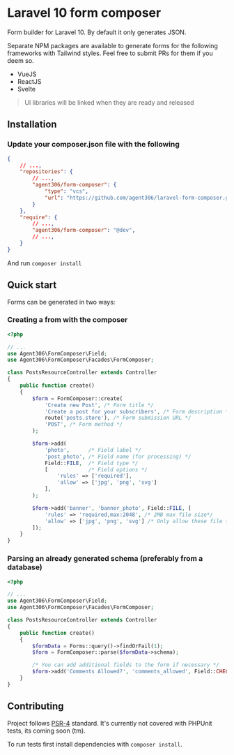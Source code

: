 # Laravel 10 form composer

Form builder for Laravel 10.
By default it only generates JSON.

Separate NPM packages are available to generate forms for the following frameworks with Tailwind styles. Feel free to submit PRs for them if you deem so.

- VueJS
- ReactJS
- Svelte

> UI libraries will be linked when they are ready and released

## Installation

### Update your composer.json file with the following

```json
{
    // ...,
    "repositories": {
        // ...,
        "agent306/form-composer": {
            "type": "vcs",
            "url": "https://github.com/agent306/laravel-form-composer.git"
        }
    },
    "require": {
        // ...,
        "agent306/form-composer": "@dev",
        // ...,
    }
}
```

And run `composer install`

## Quick start

Forms can be generated in two ways:

### Creating a from with the composer
```php
<?php

// ...
use Agent306\FormComposer\Field;
use Agent306\FormComposer\Facades\FormComposer;

class PostsResourceController extends Controller
{
    public function create()
    {
        $form = FormComposer::create(
            'Create new Post', /* Form title */
            'Create a post for your subscribers', /* Form description */
            route('posts.store'), /* Form submission URL */
            'POST', /* Form method */
        );

        $form->add(
            'photo',      /* Field label */
            'post_photo', /* Field name (for processing) */
            Field::FILE,  /* Field type */
            [             /* Field options */
                'rules' => ['required'],
                'allow' => ['jpg', 'png', 'svg']
            ],
        );

        $form->add('banner', 'banner_photo', Field::FILE, [
            'rules' => 'required,max:2048', /* 2MB max file size*/
            'allow' => ['jpg', 'png', 'svg'] /* Only allow these file types */
        ]);
    }
}
```

### Parsing an already generated schema (preferably from a database)

```php
<?php

// ...
use Agent306\FormComposer\Field;
use Agent306\FormComposer\Facades\FormComposer;

class PostsResourceController extends Controller
{
    public function create()
    {
        $formData = Forms::query()->findOrFail(1);
        $form = FormComposer::parse($formData->schema);

        /* You can add additional fields to the form if necessary */
        $form->add('Comments Allowed?', 'comments_allowed', Field::CHECKBOX, [ 'default' => false ]);
    }
}
```

## Contributing

Project follows [PSR-4](http://www.php-fig.org/psr/psr-4/) standard. It's currently not covered with PHPUnit tests, its coming soon (tm).

To run tests first install dependencies with `composer install`.